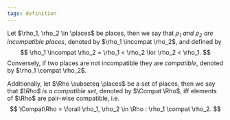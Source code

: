 ```yaml
---
tags: definition
---
```


Let $\rho_1, \rho_2 \in \places$ be places, then we say that _$\rho_1$ and $\rho_2$ are incompatible places_, denoted by $\rho_1 \incompat \rho_2$, and defined by
$$
\rho_1 \incompat \rho_2 = \rho_1 < \rho_2 \lor \rho_2 < \rho_1.
$$
Conversely, if two places are not incompatible they are _compatible_, denoted by $\rho_1 \compat \rho_2$.

Additionally, let $\Rho \subseteq \places$ be a set of places, then we say that _$\Rho$ is a compatible set_, denoted by $\Compat \Rho$, iff elements of $\Rho$ are pair-wise compatible, i.e.
$$
	\Compat\Rho = \forall \rho_1, \rho_2 \in \Rho : \rho_1 \compat \rho_2.
$$

